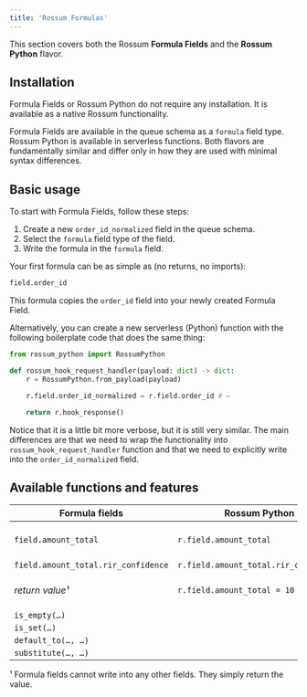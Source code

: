 ```yaml
---
title: 'Rossum Formulas'
---
```


This section covers both the Rossum **Formula Fields** and the **Rossum Python** flavor.

## Installation

Formula Fields or Rossum Python do not require any installation. It is available as a native Rossum functionality.

Formula Fields are available in the queue schema as a `formula` field type. Rossum Python is available in serverless functions. Both flavors are fundamentally similar and differ only in how they are used with minimal syntax differences.

## Basic usage

To start with Formula Fields, follow these steps:

1. Create a new `order_id_normalized` field in the queue schema.
1. Select the `formula` field type of the field.
1. Write the formula in the `formula` field.

Your first formula can be as simple as (no returns, no imports):

```py
field.order_id
```

This formula copies the `order_id` field into your newly created Formula Field.

Alternatively, you can create a new serverless (Python) function with the following boilerplate code that does the same thing:

```py
from rossum_python import RossumPython

def rossum_hook_request_handler(payload: dict) -> dict:
    r = RossumPython.from_payload(payload)

    r.field.order_id_normalized = r.field.order_id # ←

    return r.hook_response()
```

Notice that it is a little bit more verbose, but it is still very similar. The main differences are that we need to wrap the functionality into `rossum_hook_request_handler` function and that we need to explicitly write into the `order_id_normalized` field.

## Available functions and features

| Formula fields                      | Rossum Python                         | Description                 |
| ----------------------------------- | ------------------------------------- | --------------------------- |
| `field.amount_total`                | `r.field.amount_total`                | Get datapoint value.        |
| `field.amount_total.rir_confidence` | `r.field.amount_total.rir_confidence` |                             |
| _return value¹_                     | `r.field.amount_total = 10`           | Write into datapoint value. |
| `is_empty(…)`                       |                                       |                             |
| `is_set(…)`                         |                                       |                             |
| `default_to(…, …)`                  |                                       |                             |
| `substitute(…, …)`                  |                                       |                             |

¹ Formula fields cannot write into any other fields. They simply return the value.
